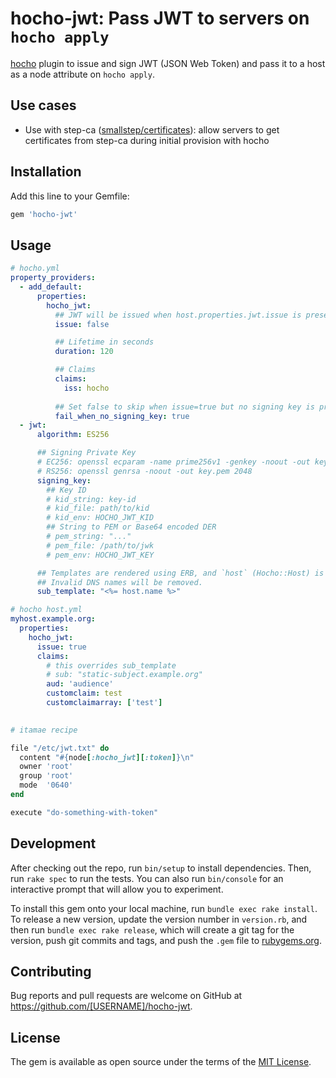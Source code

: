 # hocho-jwt: Pass JWT to servers on `hocho apply`

[hocho](https://github.com/sorah/hocho) plugin to issue and sign JWT (JSON Web Token) and pass it to a host as a node attribute on `hocho apply`.

## Use cases

- Use with step-ca ([smallstep/certificates](https://github.com/smallstep/certificates)): allow servers to get certificates from step-ca during initial provision with hocho

## Installation

Add this line to your Gemfile:

```ruby
gem 'hocho-jwt'
```

## Usage

```yaml
# hocho.yml
property_providers:
  - add_default:
      properties:
        hocho_jwt:
          ## JWT will be issued when host.properties.jwt.issue is present
          issue: false

          ## Lifetime in seconds
          duration: 120

          ## Claims
          claims:
            iss: hocho
          
          ## Set false to skip when issue=true but no signing key is present.
          fail_when_no_signing_key: true
  - jwt:
      algorithm: ES256

      ## Signing Private Key
      # EC256: openssl ecparam -name prime256v1 -genkey -noout -out key.pem
      # RS256: openssl genrsa -noout -out key.pem 2048
      signing_key:
        ## Key ID
        # kid_string: key-id
        # kid_file: path/to/kid
        # kid_env: HOCHO_JWT_KID
        ## String to PEM or Base64 encoded DER
        # pem_string: "..."
        # pem_file: /path/to/jwk
        # pem_env: HOCHO_JWT_KEY

      ## Templates are rendered using ERB, and `host` (Hocho::Host) is given. 
      ## Invalid DNS names will be removed.
      sub_template: "<%= host.name %>"
```

```yaml
# hocho host.yml
myhost.example.org:
  properties:
    hocho_jwt:
      issue: true
      claims:
        # this overrides sub_template
        # sub: "static-subject.example.org"
        aud: 'audience'
        customclaim: test
        customclaimarray: ['test']
        
```

```ruby
# itamae recipe

file "/etc/jwt.txt" do
  content "#{node[:hocho_jwt][:token]}\n"
  owner 'root'
  group 'root'
  mode  '0640'
end

execute "do-something-with-token"
```


## Development

After checking out the repo, run `bin/setup` to install dependencies. Then, run `rake spec` to run the tests. You can also run `bin/console` for an interactive prompt that will allow you to experiment.

To install this gem onto your local machine, run `bundle exec rake install`. To release a new version, update the version number in `version.rb`, and then run `bundle exec rake release`, which will create a git tag for the version, push git commits and tags, and push the `.gem` file to [rubygems.org](https://rubygems.org).

## Contributing

Bug reports and pull requests are welcome on GitHub at https://github.com/[USERNAME]/hocho-jwt.


## License

The gem is available as open source under the terms of the [MIT License](https://opensource.org/licenses/MIT).
